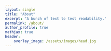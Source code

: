 ```yaml
---
layout: single
title: "About"
excerpt: "A bunch of text to test readability."
permalink: /about/
author_profile: true
mathjax: true
header:
    overlay_image: /assets/images/head.jpg
---
```


